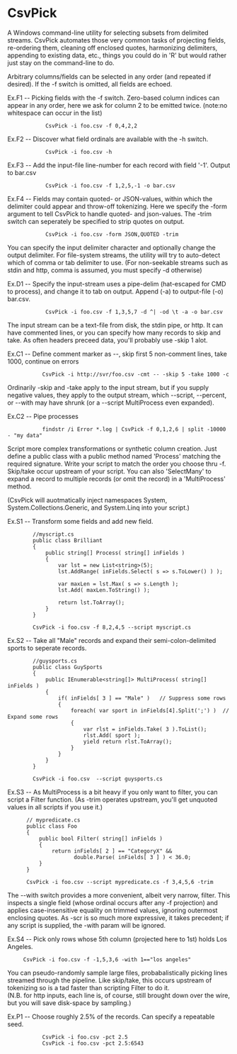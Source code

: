 CsvPick
=======

A Windows command-line utility for selecting subsets from delimited streams.
CsvPick automates those very common tasks of projecting fields, re-ordering them, 
cleaning off enclosed quotes, harmonizing delimiters, appending to existing data, etc.,
things you could do in 'R' but would rather just stay on the command-line to do.


Arbitrary columns/fields can be selected in any order (and repeated if desired).
If the -f switch is omitted, all fields are echoed.  

Ex.F1  -- Picking fields with the -f switch.  Zero-based column indices can appear in any order, here we ask for column 2 to be emitted twice. (note:no whitespace can occur in the list)

                CsvPick -i foo.csv -f 0,4,2,2

Ex.F2  -- Discover what field ordinals are available with the -h switch.

                CsvPick -i foo.csv -h

Ex.F3  -- Add the input-file line-number for each record with field '-1'.  Output to bar.csv

                CsvPick -i foo.csv -f 1,2,5,-1 -o bar.csv

Ex.F4  -- Fields may contain quoted- or JSON-values, within which the delimiter could appear and throw-off tokenizing.  Here we specify the -form argument to tell CsvPick to handle quoted- and json-values.  The -trim switch can seperately be specified to strip quotes on output. 

                CsvPick -i foo.csv -form JSON,QUOTED -trim 


You can specify the input delimiter character and optionally change the output delimiter.
For file-system streams, the utility will try to auto-detect which of comma or tab delimiter to use.
(For non-seekable streams such as stdin and http, comma is assumed, you must specify -d otherwise)

Ex.D1 -- Specify the input-stream uses a pipe-delim (hat-escaped for CMD to process), and change it to tab on output.  Append (-a) to output-file (-o) bar.csv.

                CsvPick -i foo.csv -f 1,3,5,7 -d ^| -od \t -a -o bar.csv


The input stream can be a text-file from disk, the stdin pipe, or http.
It can have commented lines, or you can specify how many records to skip and take.
As often headers preceed data, you'll probably use -skip 1 alot. 

Ex.C1  -- Define comment marker as --, skip first 5 non-comment lines, take 1000, continue on errors

               CsvPick -i http://svr/foo.csv -cmt -- -skip 5 -take 1000 -c
               
Ordinarily -skip and -take apply to the input stream, but if you supply negative values, they apply to the output stream, which --script, --percent, or --with may have shrunk (or a --script MultiProcess even expanded).  

Ex.C2  -- Pipe processes

               findstr /i Error *.log | CsvPick -f 0,1,2,6 | split -10000 - "my data"


Script more complex transformations or synthetic column creation.
Just define a public class with a public method named 'Process' matching the required signature.
Write your script to match the order you choose thru -f.  Skip/take occur upstream of your script. 
You can also 'SelectMany' to expand a record to multiple records (or omit the record) in a 'MultiProcess' method.

(CsvPick will auotmatically inject namespaces System, System.Collections.Generic, and System.Linq into your script.)

Ex.S1  -- Transform some fields and add new field.

            //myscript.cs
            public class Brilliant
            {
                public string[] Process( string[] inFields )
                {
                    var lst = new List<string>(5);
                    lst.AddRange( inFields.Select( s => s.ToLower() ) );

                    var maxLen = lst.Max( s => s.Length );
                    lst.Add( maxLen.ToString() );

                    return lst.ToArray();
                }
            }

            CsvPick -i foo.csv -f 8,2,4,5 --script myscript.cs

Ex.S2 -- Take all "Male" records and expand their semi-colon-delimited sports to seperate records.

            //guysports.cs
            public class GuySports
            {
                public IEnumerable<string[]> MultiProcess( string[] inFields )
                {
                    if( inFields[ 3 ] == "Male" )	// Suppress some rows
                    {
                        foreach( var sport in inFields[4].Split(';') )  // Expand some rows
                        {
                            var rlst = inFields.Take( 3 ).ToList();
                            rlst.Add( sport );
                            yield return rlst.ToArray();
                        }
                    }
                }
            }

            CsvPick -i foo.csv  --script guysports.cs

Ex.S3  -- As MultiProcess is a bit heavy if you only want to filter, you can script a Filter function.
          (As -trim operates upstream, you'll get unquoted values in all scripts if you use it.)

          // mypredicate.cs
          public class Foo
          {
              public bool Filter( string[] inFields )
              {
                  return inFields[ 2 ] == "CategoryX" &&
                         double.Parse( inFields[ 3 ] ) < 36.0;
              }
          }
          
          CsvPick -i foo.csv --script mypredicate.cs -f 3,4,5,6 -trim

The --with switch provides a more convenient, albeit very narrow, filter.  This inspects a single field (whose ordinal occurs after any -f projection) and applies case-insensitive equality on trimmed values, ignoring outermost enclosing quotes.  As -scr is so much more expressive, it takes precedent; if any script is supplied, the -with param will be ignored.

Ex.S4  -- Pick only rows whose 5th column (projected here to 1st) holds Los Angeles.

         CsvPick -i foo.csv -f -1,5,3,6 -with 1=="los angeles" 

You can pseudo-randomly sample large files, probabalistically picking lines streamed
through the pipeline. Like skip/take, this occurs upstream of tokenizing so is a tad 
faster than scripting Filter to do it.  
(N.B. for http inputs, each line is, of course, still brought down over the wire, but
 you will save disk-space by sampling.)

Ex.P1  -- Choose roughly 2.5% of the records.  Can specify a repeatable seed.

               CsvPick -i foo.csv -pct 2.5
               CsvPick -i foo.csv -pct 2.5:6543
